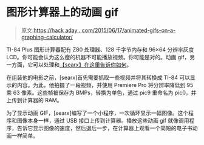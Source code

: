 # 图形计算器上的动画 gif

> 原文:[https://hack aday . com/2015/06/17/animated-gifs-on-a-graphing-calculator/](https://hackaday.com/2015/06/17/animated-gifs-on-a-graphing-calculator/)

TI-84 Plus 图形计算器配有 Z80 处理器、128 千字节内存和 96×64 分辨率灰度 LCD。你可能会认为这么瘦的机器不可能播放视频。你可能是对的。动画 gif，另一方面，它可以处理和[【searx】在这里告诉你如何](http://www.instructables.com/id/Running-Videos-on-a-TI84-Calculator/?ALLSTEPS)。

在组装他的电影之前，[searx]首先需要抓取一些视频并将其转换成 TI-84 可以显示的内容。为此，他拍摄了一段视频，并使用 Premiere Pro 将分辨率降低到 95 乘 63 像素。这些帧被保存为 BMPs，转换为单色，通过 pic9 重命名为 pic0，并上传到计算器的 RAM。

为了显示动画 GIF，[searx]编写了一个小程序，一次循环显示一幅图像。这个程序和图像本身一样，通过 USB 接口上传到计算器。播放这些动画 gif 就像调用程序，告诉它显示图像的速度，然后退后一步，在计算器上观看一个简短的电子书动画一样简单。